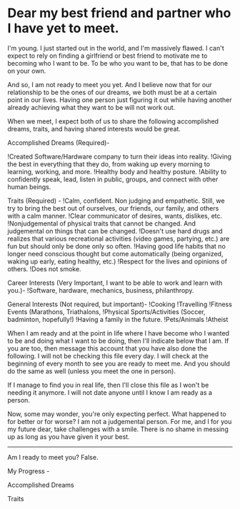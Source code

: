 # Dear my best friend and partner who I have yet to meet.

I'm young. I just started out in the world, and I'm massively flawed. I can't expect to rely on finding a girlfriend or best friend to motivate me to becoming who I want to be. To be who you want to be, that has to be done on your own. 

And so, I am not ready to meet you yet. And I believe now that for our relationship to be the ones of our dreams, we both must be at a certain point in our lives. Having one person just figuring it out while having another already achieving what they want to be will not work out.

When we meet, I expect both of us to share the following accomplished dreams, traits, and having shared interests would be great.

Accomplished Dreams (Required)-

!Created Software/Hardware company to turn their ideas into reality.
!Giving the best in everything that they do, from waking up every morning to learning, working, and more.
!Healthy body and healthy posture.
!Ability to confidently speak, lead, listen in public, groups, and connect with other human beings.

Traits (Required) -
!Calm, confident. Non judging and empathetic. Still, we try to bring the best out of ourselves, our friends, our family, and others with a calm manner. 
!Clear communicator of desires, wants, dislikes, etc.
!Nonjudgemental of physical traits that cannot be changed. And judgemental on things that can be changed.
!Doesn't use hard drugs and realizes that various recreational activities (video games, partying, etc.) are fun but should only be done only so often.
!Having good life habits that no longer need conscious thought but come automatically (being organized, waking up early, eating healthy, etc.)
!Respect for the lives and opinions of others.
!Does not smoke.

Career Interests (Very Important, I want to be able to work and learn with you.)-
!Software, hardware, mechanics, business, philanthropy.

General Interests (Not required, but important)-
!Cooking
!Travelling
!Fitness Events (Marathons, Triathalons,
!Physical Sports/Activities (Soccer, badminton, hopefully!)
!Having a family in the future.
!Pets/Animals
!Atheist

When I am ready and at the point in life where I have become who I wanted to be and doing what I want to be doing, then I'll indicate below that I am. If you are too, then message this account that you have also done the following. I will not be checking this file every day. I will check at the beginning of every month to see you are ready to meet me. And you should do the same as well (unless you meet the one in person). 

If I manage to find you in real life, then I'll close this file as I won't be needing it anymore. I will not date anyone until I know I am ready as a person.

Now, some may wonder, you're only expecting perfect. What happened to for better or for worse? I am not a judgemental person. For me, and I for you my future dear, take challenges with a smile. There is no shame in messing up as long as you have given it your best.



______________________________
Am I ready to meet you? False.

My Progress -

Accomplished Dreams

Traits
